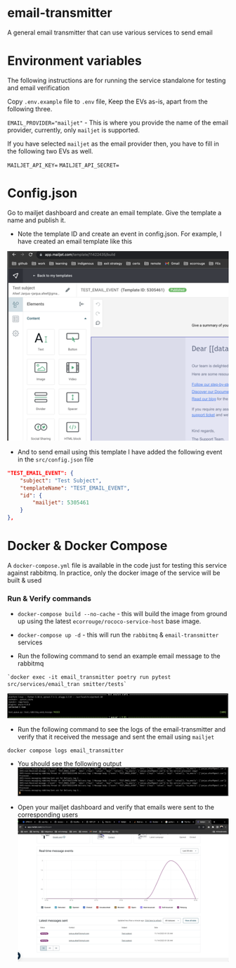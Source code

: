 # email-transmitter
A general email transmitter that can use various services to send email

# Environment variables

The following instructions are for running the service standalone for testing and email verification

Copy `.env.example` file to `.env` file, Keep the EVs as-is, apart from the following three.

`EMAIL_PROVIDER="mailjet"` - This is where you provide the name of the email provider, currently, only `mailjet` is supported.

If you have selected `mailjet` as the email provider then, you have to fill in the following two EVs as well.

`MAILJET_API_KEY=`
`MAILJET_API_SECRET=`


# Config.json

Go to mailjet dashboard and create an email template. Give the template a name and publish it.

- Note the template ID and create an event in config.json. For example, I have created an email template like this

![mailjet_template.png](docs/images/mailjet_template.png)

- And to send email using this template I have added the following event in the `src/config.json` file

```json
"TEST_EMAIL_EVENT": {
    "subject": "Test Subject",
    "templateName": "TEST_EMAIL_EVENT",
    "id": {
        "mailjet": 5305461
    }
},
```

# Docker & Docker Compose

A `docker-compose.yml` file is available in the code just for testing this service against rabbitmq. 
In practice, only the docker image of the service will be built & used

### Run & Verify commands

- `docker-compose build --no-cache` - this will build the image from ground up 
using the latest `ecorrouge/rococo-service-host` base image.

- `docker-compose up -d` - this will run the `rabbitmq` & `email-transmitter` services

- Run the following command to send an example email message to the rabbitmq
```shell
`docker exec -it email_transmitter poetry run pytest src/services/email_tran smitter/tests`
```
![test_message_output.png](docs/images/test_message_output.png)

- Run the following command to see the logs of the email-transmitter and verify that it received the message 
and sent the email using `mailjet`

```shell
docker compose logs email_transmitter
```
- You should see the following output
![email_transmitter_logs.png](docs/images/email_transmitter_logs.png)

- Open your mailjet dashboard and verify that emails were sent to the corresponding users
![mailjet_dashboard.png](docs/images/mailjet_dashboard.png)
